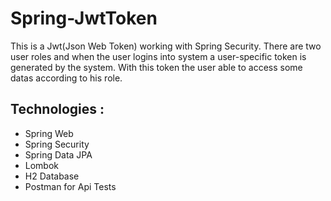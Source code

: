 # Spring-JwtToken

<p>
  This is a Jwt(Json Web Token) working with Spring Security. There are two user roles and when the user logins into system a user-specific token is generated by the system.
  With this token the user able to access some datas according to his role.
</p>

## Technologies :
- Spring Web
- Spring Security
- Spring Data JPA
- Lombok
- H2 Database
- Postman for Api Tests
